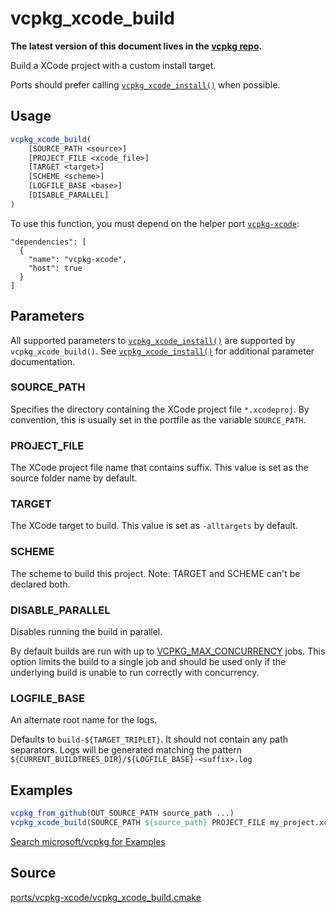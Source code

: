 # vcpkg_xcode_build

**The latest version of this document lives in the [vcpkg repo](https://github.com/Microsoft/vcpkg/blob/master/docs/maintainers/vcpkg_xcode_build.md).**

Build a XCode project with a custom install target.

Ports should prefer calling [`vcpkg_xcode_install()`](vcpkg_xcode_install.md) when possible.

## Usage

```cmake
vcpkg_xcode_build(
    [SOURCE_PATH <source>]
    [PROJECT_FILE <xcode_file>]
    [TARGET <target>]
    [SCHEME <scheme>]
    [LOGFILE_BASE <base>]
    [DISABLE_PARALLEL]
)
```

To use this function, you must depend on the helper port [`vcpkg-xcode`](ports/vcpkg-xcode.md):
```no-highlight
"dependencies": [
  {
    "name": "vcpkg-xcode",
    "host": true
  }
]
```

## Parameters

All supported parameters to [`vcpkg_xcode_install()`] are supported by `vcpkg_xcode_build()`. See [`vcpkg_xcode_install()`] for additional parameter documentation.

[`vcpkg_xcode_install()`]: vcpkg_xcode_install.md#parameters

### SOURCE_PATH
Specifies the directory containing the XCode project file `*.xcodeproj`.
By convention, this is usually set in the portfile as the variable `SOURCE_PATH`.

### PROJECT_FILE
The XCode project file name that contains suffix.
This value is set as the source folder name by default.

### TARGET
The XCode target to build.
This value is set as `-alltargets` by default.

### SCHEME
The scheme to build this project.
Note: TARGET and SCHEME can't be declared both.

### DISABLE_PARALLEL
Disables running the build in parallel.

By default builds are run with up to [VCPKG_MAX_CONCURRENCY](../users/config-environment.md#VCPKG_MAX_CONCURRENCY) jobs. This option limits the build to a single job and should be used only if the underlying build is unable to run correctly with concurrency.

### LOGFILE_BASE
An alternate root name for the logs.

Defaults to `build-${TARGET_TRIPLET}`. It should not contain any path separators. Logs will be generated matching the pattern `${CURRENT_BUILDTREES_DIR}/${LOGFILE_BASE}-<suffix>.log`

## Examples

```cmake
vcpkg_from_github(OUT_SOURCE_PATH source_path ...)
vcpkg_xcode_build(SOURCE_PATH ${source_path} PROJECT_FILE my_project.xcodeproj)
```

[Search microsoft/vcpkg for Examples](https://github.com/microsoft/vcpkg/search?q=vcpkg_xcode_build+path%3A%2Fports)

## Source
[ports/vcpkg-xcode/vcpkg\_xcode\_build.cmake](https://github.com/Microsoft/vcpkg/blob/master/ports/vcpkg-xcode/vvcpkg_xcode_build.cmake)

